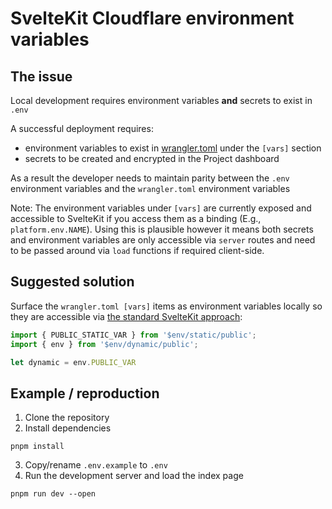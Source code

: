 # SvelteKit Cloudflare environment variables

## The issue

Local development requires environment variables **and** secrets to exist in `.env`

A successful deployment requires:

- environment variables to exist in [wrangler.toml](./wrangler.toml) under the `[vars]` section
- secrets to be created and encrypted in the Project dashboard

As a result the developer needs to maintain parity between the `.env` environment variables and the `wrangler.toml` environment variables

Note: The environment variables under `[vars]` are currently exposed and accessible to SvelteKit if you access them as a binding (E.g., `platform.env.NAME`). Using this is plausible however it means both secrets and environment variables are only accessible via `server` routes and need to be passed around via `load` functions if required client-side.

## Suggested solution

Surface the `wrangler.toml [vars]` items as environment variables locally so they are accessible via [the standard SvelteKit approach](https://kit.svelte.dev/docs/modules#$env-dynamic-private):

```js
import { PUBLIC_STATIC_VAR } from '$env/static/public';
import { env } from '$env/dynamic/public';

let dynamic = env.PUBLIC_VAR
```

## Example / reproduction

1. Clone the repository
2. Install dependencies

```
pnpm install
```

3. Copy/rename `.env.example` to `.env`
4. Run the development server and load the index page

```
pnpm run dev --open
```
